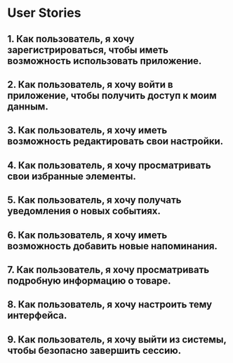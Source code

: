 # User Stories

## 1. Как пользователь, я хочу зарегистрироваться, чтобы иметь возможность использовать приложение.
## 2. Как пользователь, я хочу войти в приложение, чтобы получить доступ к моим данным.
## 3. Как пользователь, я хочу иметь возможность редактировать свои настройки.
## 4. Как пользователь, я хочу просматривать свои избранные элементы.
## 5. Как пользователь, я хочу получать уведомления о новых событиях.
## 6. Как пользователь, я хочу иметь возможность добавить новые напоминания.
## 7. Как пользователь, я хочу просматривать подробную информацию о товаре.
## 8. Как пользователь, я хочу настроить тему интерфейса.
## 9. Как пользователь, я хочу выйти из системы, чтобы безопасно завершить сессию.
